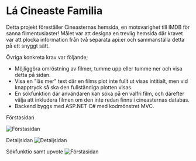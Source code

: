 # Lá Cineaste Familia

Detta projekt föreställer Cineasternas hemsida, en motsvarighet till IMDB för sanna filmentusiaster!
Målet var att designa en trevlig hemsida där kravet var att plocka information från två separata api:er och sammanställa detta på ett snyggt sätt.

Övriga konkreta krav var följande; 

* Möjliggöra omröstning av filmer, tumme upp eller tumme ner och visa detta på sidan.
* Visa en "läs mer" text där en films plot inte fullt ut visas intitialt, men vid knapptryck så ska den fullständiga plotten visas.
* En sökfunktion där användaren kan söka på en valfri film, och därefter välja att inkludera filmen om den inte redan finns i cineasternas databas.
* Backend byggs med ASP.NET C# med kodmönstret MVC.

Förstasidan

![Förstasidan](https://i.imgur.com/Er6r8ai.png)

Detaljsidan
![Detaljsidan](https://i.imgur.com/XK0HOXz.png)

Sökfunktio samt upvote
![Förstasidan](https://i.imgur.com/Qk7sWrJ.gif)
